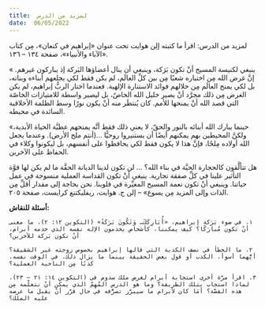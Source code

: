 ```yaml
---
title:  لمزيد من الدرس
date:  06/05/2022
---
```


لمزيد من الدرس: اقرأ ما كتبته إلِن هوايت تحت عنوان «إبراهيم في كنعان»، مِن كتاب «الآباء والأنبياء»، صفحة ١٣٤ – ١٣٦.

«ينبغي لكنيسة المسيح أنْ تكون بَرَكة، وينبغي أن ينال أعضاؤها البَركة إذ يباركون غيرهم.  إنَّ غرض الله مِن اختياره شعبًا مِن بين كلِّ العالَم، لم يكن فقط لكي يجلعهم أبناءه وبناته، بل لكي يمنح العالَم مِن خلالهم فوائد الاستنارة الإلهية. فعندما اختار الربُّ إبراهيم، لم يكن الغرض مِن ذلك مجرَّد أنْ يصير خليل الله الخاصّ، بل ليصير واسطة للامتيازات الخاصّة التي قصد الله أنْ يمنحها للأمم. كان يُنتظَر منه أنْ يكون نورًا وسط الظلمة الأخلاقية السائدة في محيطه.

«حينما يبارك الله أبنائه بالنور والحقّ، لا يعني ذلك فقط أنَّه يمنحهم عطيَّة الحياة الأبدية، ولكنَّ المحيطين بهم يمكنهم أيضًا أن يستنيروا روحيًّا …(أنتم ملح الأرض). وعندما يجعل الله أولاده مِلحًا، فإنَّ هذا لا يكون فقط لكي يحافظوا على أنفسهم، بل ليكونوا وكلاء في الحفاظ على الآخرين.

هل تتألَّقون كالحجارة الحيَّة في بناء الله؟ ... لن تكون لدينا الديانة الحقَّة ما لم يكن لها قوَّة التأثير علينا في كلِّ صفقة تجارية. ينبغي أنْ تكون القداسة العملية منسوجة في عمل حياتنا. وينبغي أنْ تكون نعمة المسيح المغيِّرة في قلوبنا. نحن بحاجة إلى مقدار أقلِّ مِن الذات وإلى المزيد مِن يسوع» – إلن ج. هوايت، ريفليكتنغ كرايست، صفحة ٢٠٥.

**أسئلة للنقاش:**

`١. في ضوء بَرَكة إبراهيم، «أُبَارِكَكَ… وَتَكُونَ بَرَكَةً» (التكوين ١٢: ٢)، ما معنى أنْ تكون مُبارَكًا؟ كيف يمكننا، كأشخاص يخدمون الإله نفسه الذي خدمه أبرام، أنْ نكون بَركة للآخرين؟`

`٢. ما الخطأ في نصف الكذبة التي قالها إبراهيم بخصوص زوجته غير الشقيقة؟ أيُّهما أسوأ، الكذب أو قول بعض الحقيقة بينما ما يزال ذلك، في الوقت نفسه، كذبًا مِن الناحية العملية؟`

`٣. اقرأ مرَّة أخرى استجابة أبرام لعرض ملك سدوم في (التكوين ١٤: ٢١ – ٢٣). لماذا استجاب بتلك الطريقة؟ وما هو الدرس المُهِمّ الذي يمكن أنْ نتعلَّمه مِن هذه القصَّة؟ أمَا كان لأبرام ما سيبرَّر تصرُّفه في حال قرَّر أنْ يقبل ما عرضه عليه الملك؟`